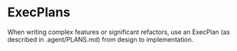 # ExecPlans

When writing complex features or significant refactors, use an ExecPlan (as described in .agent/PLANS.md) from design to implementation.
